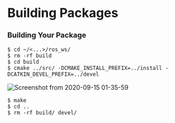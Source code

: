 
# Building Packages

### Building Your Package
```shell
$ cd ~/<...>/ros_ws/
$ rm -rf build
$ cd build
$ cmake ../src/ -DCMAKE_INSTALL_PREFIX=../install -DCATKIN_DEVEL_PREFIX=../devel
```
![Screenshot from 2020-09-15 01-35-59](https://user-images.githubusercontent.com/69444682/93124502-dfc5f600-f6f3-11ea-9d61-93cdfb67a878.png)

```shell
$ make
$ cd ..
$ rm -rf build/ devel/
```









